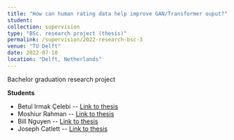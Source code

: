 ```yaml
---
title: "How can human rating data help improve GAN/Transformer ouput?"
student: 
collection: supervision
type: "BSc. research project (thesis)"
permalink: /supervision/2022-research-bsc-3
venue: "TU Delft"
date: 2022-07-10
location: "Delft, Netherlands"
---
```


Bachelor graduation research project

**Students**
- Betul Irmak Çelebi -- [Link to thesis](https://repository.tudelft.nl/islandora/object/uuid%3A273421df-60ae-42b2-866a-59abf80005ac?collection=education)
- Moshiur Rahman -- [Link to thesis](https://repository.tudelft.nl/islandora/object/uuid%3A5087014b-6086-4e42-92c3-41e087aed498?collection=education)
- Bill Nguyen -- [Link to thesis](https://repository.tudelft.nl/islandora/object/uuid%3Ace179e1d-4de4-4c3e-b754-2a580116ddc6?collection=education)
- Joseph Catlett -- [Link to thesis](https://repository.tudelft.nl/islandora/object/uuid%3A09486d4d-0aaf-4404-b8bc-ddb68e4f4d2d?collection=education)